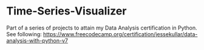 # Time-Series-Visualizer
Part of a series of projects to attain my Data Analysis certification in Python. See following: https://www.freecodecamp.org/certification/jessekullar/data-analysis-with-python-v7
